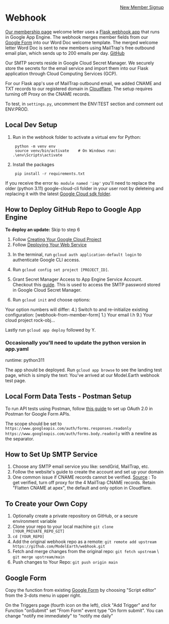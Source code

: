 <a style="float:right" href="https://docs.google.com/forms/d/e/1FAIpQLScXSX0_myDcB4_Z32hpGC71PXVsMmgy_dyZPY0aPEWamyzV-w/viewform" class="btn btn-success">New Member Signup</a>

# Webhook

[Our membership page](/community/members) welcome letter uses a [Flask webhook app](https://github.com/modelEarth/webhook) that runs in Google App Engine. The webhook merges member fields from our [Google Form](https://docs.google.com/forms/d/e/1FAIpQLScXSX0_myDcB4_Z32hpGC71PXVsMmgy_dyZPY0aPEWamyzV-w/viewform) into our Word Doc welcome template. The merged welcome letter Word Doc is sent to new members using MailTrap's free outbound email plan, which sends up to 200 emails per day.  <a href="https://github.com/modelearth/webhook/">GitHub</a>

Our SMTP secrets reside in Google Cloud Secret Manager. We securely store the secrets for the email service and import them into our Flask application through Cloud Computing Services (GCP).

For our Flask app's use of MailTrap outbound email, we added CNAME and TXT records to our registered domain in [Cloudflare](../../../localsite/start/cloudflare/). The&nbsp;setup requires turning off Proxy on the CNAME records.

To test, in `settings.py`, uncomment the ENV:TEST section and comment out ENV:PROD.


## Local Dev Setup

<!--
.python-version file contained 3.11
Probably from running:
pyenv local 3.11

        python3.11 -m venv env

Our notes on changing your Python version using [pyenv](https://model.earth/io/coders/python/)
-->

1. Run in the webhook folder to activate a virtual env for Python:

        python -m venv env
        source venv/bin/activate    # On Windows run: .\env\Scripts\activate

2. Install the packages

        pip install -r requirements.txt

<!--
There's no package.json for this
        npm ci
npm ci (clean install) is similar to npm install, but doesn't modify the package-lock.json.  
Alternatively, run: `pip install -r requirements.txt`
-->

If you receive the error `No module named 'imp'` you'll need to replace the older (python 3.11) google-cloud-cli folder in your user root by deleteing and replacing it with the latest [Google Cloud sdk folder](https://cloud.google.com/sdk/docs/install).

## How to Deploy GitHub Repo to Google App Engine

**To deploy an update:** Skip to step 6

1. Follow [Creating Your Google Cloud Project](https://cloud.google.com/appengine/docs/standard/python3/building-app/creating-gcp-project)
2. Follow [Deploying Your Web Service](https://cloud.google.com/appengine/docs/standard/python3/building-app/deploying-web-service)

<!-- gcloud app deploy -->

3. In the terminal, run `gcloud auth application-default login` to authenticate Google CLI access.
4. Run `gcloud config set project [PROJECT_ID]`.
5. Grant Secret Manager Access to App Engine Service Account.  
Checkout this [guide](https://cloud.google.com/secret-manager/docs/access-control). This is used to access the SMTP password stored in Google Cloud Secret Manager.

6. Run `gcloud init` and choose options:

Your option numbers will differ:
4.) Switch to and re-initialize existing configuration: [webhook-from-member-form]
1.) Your email l.h 
9.) Your cloud project rock-obj...
  
<!--And ignore .boto error.-->

Lastly run `gcloud app deploy` followed by Y.


### Occasionally you'll need to update the python version in app.yaml

runtime: python311


<!--
In cmd prompt, created configuration name:
webhook-from-member-form
l h @ g mail

Ignore: Error creating a default .boto configuration file. Please run [gsutil config -n] if you would like to create this file. Because:
"In most cases, users who want to use a CLI to work with Cloud Storage should not use the gsutil tool. Instead, you should work with the Google Cloud CLI and use gcloud storage commands."
Source: https://cloud.google.com/storage/docs/gsutil_install

Why does `gcloud app deploy` upload 2031 files?

You can stream logs from the command line by running:
  $ gcloud app logs tail -s default

To terminate log streaming:
Ctrl + C

To view your application in the web browser run:
  $ gcloud app browse

You'll see:
You've arrived at the Model.Earth Webhook test page
-->

The app should be deployed. Run `gcloud app browse` to see the landing test page, which is simply the text: You've arrived at our Model.Earth webhook test page.

## Local Form Data Tests - Postman Setup

To run API tests using Postman, follow [this guide](https://blog.postman.com/how-to-access-google-apis-using-oauth-in-postman/) to set up OAuth 2.0 in Postman for Google Form APIs.

The scope should be set to `https://www.googleapis.com/auth/forms.responses.readonly  https://www.googleapis.com/auth/forms.body.readonly` with a newline as the separator.

## How to Set Up SMTP Service

1. Choose any SMTP email service you like: sendGrid, MailTrap, etc.
2. Follow the website's guide to create the account and set up your domain
3. One common issue if CNAME records cannot be verified. 
    [Source](https://developers.cloudflare.com/dns/manage-dns-records/troubleshooting/cname-domain-verification/) : To get verified, turn off proxy for the 4 MailTrap CNAME records. Retain "Flatten CNAME at apex", the default and only option in Cloudflare.


## To Create your Own Copy

1. Optionally create a private repository on GitHub, or a secure environment variable
2. Clone your repo to your local machine `git clone [YOUR_PRIVATE_REPO_GIT]`
3. `cd [YOUR_REPO]`
4. Add the original webhook repo as a remote: `git remote add upstream https://github.com/ModelEarth/webhook.git`
5. Fetch and merge changes from the original repo: `git fetch upstream` \ `git merge upstream/main`
6. Push changes to Your Repo: `git push origin main`

## Google Form

Copy the function from existing [Google Form](https://docs.google.com/forms/d/e/1FAIpQLScXSX0_myDcB4_Z32hpGC71PXVsMmgy_dyZPY0aPEWamyzV-w/viewform) by choosing "Script editor" from the 3-dots menu in upper right.

On the Triggers page (fourth icon on the left), click "Add Trigger" and for Function "onSubmit" set "From Form" event type "On form submit".  You can change "notify me immediately" to "notify me daily"

